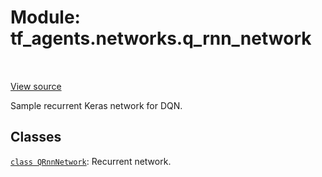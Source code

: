 <div itemscope itemtype="http://developers.google.com/ReferenceObject">
<meta itemprop="name" content="tf_agents.networks.q_rnn_network" />
<meta itemprop="path" content="Stable" />
</div>

# Module: tf_agents.networks.q_rnn_network

<table class="tfo-notebook-buttons tfo-api" align="left">
</table>

<a target="_blank" href="https://github.com/tensorflow/agents/tree/master/tf_agents/networks/q_rnn_network.py">View
source</a>

Sample recurrent Keras network for DQN.

<!-- Placeholder for "Used in" -->


## Classes

[`class QRnnNetwork`](../../tf_agents/networks/q_rnn_network/QRnnNetwork.md): Recurrent network.

